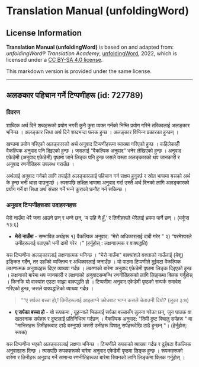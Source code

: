 # Translation Manual (unfoldingWord)

## License Information

**Translation Manual (unfoldingWord)** is based on and adapted from: _unfoldingWord® Translation Academy_, [unfoldingWord](https://unfoldingword.org/utw), 2022, which is licensed under a [CC BY-SA 4.0 license](https://creativecommons.org/licenses/by-sa/4.0/legalcode.en).

This markdown version is provided under the same license.



--------------------------------

## अलङकार पहिचान गर्ने टिप्पणीहरू (id: 727789)

### विवरण

शाब्दिक अर्थ दिने शब्दहरूको प्रयोग नगरी कुनै कुरा व्यक्त गर्नको निम्ति प्रयोग गरिने तरिकालाई अलङ्‍कार भनिन्छ । अलङ्‍कार सिधा अर्थ दिने शब्दभन्दा फरक हुन्छ । अलङ्‍कार विभिन्‍न प्रकारका हुन्छन् ।

खण्डमा प्रयोग गरिएको अलङ्‍कारको अर्थ अनुवाद टिप्पणीहरूमा व्याख्या गरिएको हुन्छ । कहिलेकाहीँ वैकल्पिक अनुवाद पनि दिइएको हुन्छ । जसलाई “वैकल्पिक अनुवाद” भनेर लेखिएको हुन्छ । अनुवाद एकेडेमी (अनुवाद एकेडेमी) पृष्ठमा जाने लिङ्क पनि हुन्छ जसले यस्ता अलङ्‍कारको थप जानकारी र अनुवाद रणनीतिहरू उपलब्ध गराउँछ ।

अर्थलाई अनुवाद गर्नको लागि तपाईंले अलङ्‍कारलाई पहिचान गर्न सक्षम हुनुपर्छ र स्रोत भाषामा यसको अर्थ के हुन्छ भनी थाहा पाउनुपर्छ । त्यसपछि लक्षित भाषामा अनुवाद गर्दा उस्तै अर्थ दिनको लागि अलङ्‍कारको प्रयोग गर्ने वा सिधा अर्थ संचार गर्ने भन्‍ने कुराको छनौट गर्न सकिन्छ ।

### अनुवाद टिप्पणीहरूका उदाहरणहरू

मेरो नाउँमा धेरै जना आउने छन् र भन्‍ने छन्, ‘म उहि नै हुँ,’ र तिनीहरूले धेरैलाई भ्रममा पार्ने छन् । (मर्कूस १३:६)

* **मेरो नाउँमा** \- सम्भावित अर्थहरू १) वैकल्पिक अनुवाद: “मेरो अधिकारलाई दाबी गरेर ” २) “परमेश्‍वरले उनीहरूलाई पठाएको भनी दाबी गरेर ।” (हर्नुहोस् : लक्षणाात्मक र वाक्पद्धति)

यस टिप्पणीमा अलङ्‍कारलाई लक्षणाात्मक भनिन्छ । "मेरो नाउँमा" वाक्यांशले वक्त्ताको नाउँलाई (येशू) इङ्कित गर्दैन, तर उहाँको व्यक्तित्व र अधिकारलाई जनाउँछ । यो पाठमा टिप्पणीले दुईवटा वैकल्पिक लक्षणात्मक अनुवादहरू दिएर व्याख्या गर्दछ । लक्षणाको बारेमा अनुवाद एकेडेमी पृष्ठमा लिङ्क दिइएको हुन्छ । लक्षणाको बारेमा थप जानकारी र लक्षणाको अनुवादसम्बन्धि रणनीतिहरूको लागि लिङ्कमा क्लिक गर्नुहोस् । किनकि यो वाक्यांश एउटा साझा वाक्पद्धति हो । टिप्पणीमा अनुवाद एकेडेमी पृष्ठको सम्पर्क समावेश गरिएको हुन्छ, जसले वाक्पद्धतिको व्याख्या गर्दछ ।

> ““ए सर्पका बच्‍चा हो,! तिमीहरूलाई आइलाग्‍ने क्रोधबाट भाग्‍न कसले चेताउनी दियो? (लुका ३:७)

* **ए सर्पका बच्चा हो** \- यो रूपकमा , यूहन्‍नाले भिडलाई सर्पका बच्चासँग तुलना गरेका छन्, जुन घातक वा खतरनाक सर्पहरू र दुष्टलाई प्रतिनिधित्व गर्दछन् । वैकल्पिक अनुवाद: "तिमी दुष्ट विषालु सर्पहरू " वा "मानिसहरू तिमीहरूबाट टाढै बस्‍नुपर्छ जसरी उनीहरू विषालु सर्पहरूदेखि टाढै हुन्छन् "। (हेर्नुहोस्: रूपक)

यस टिप्पणीमा भएको अलङ्‍कारलाई लक्षणा भनिन्छ । टिप्पणीले रूपकको व्याख्या गर्दछ र दुईवटा वैकल्पिक अनुवादहरू दिन्छ । त्यसपछि रूपकहरूको बारेमा अनुवाद एकेडेमी पृष्ठमा लिङ्क हुन्छ । रूपकहरूको बारेमा र तिनीहरू अनुवाद गर्ने सामान्य रणनीतिहरूका बारेमा सिक्नको लागि लिङ्कमा क्लिक गर्नुहोस् ।



